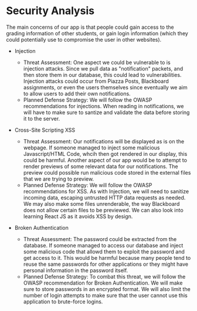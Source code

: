 # Security Analysis

The main concerns of our app is that people could gain access to the grading information
of other students, or gain login information (which they could potentially use to compromise the user
in other websites).

- Injection
    - Threat Assessment: One aspect we could be vulnerable to is injection attacks. Since we pull data as "notification" packets,
        and then store them in our database, this could lead to vulnerabilities.
        Injection attacks could occur from Piazza Posts, Blackboard assignments, or even the users
        themselves since eventually we aim to allow users to add their own notifications.
    - Planned Defense Strategy: We will follow the OWASP recommendations for injections.
        When reading in notifications, we will have to make sure to santize and validate the data
        before storing it to the server.

- Cross-Site Scripting XSS
    - Threat Assessment: Our notifications will be displayed as is on the webpage. If someone managed to inject
        some malicious Javascript/HTML Code, whcih then got rendered in our display, this could be harmful. 
        Another aspect of our app would be to attempt to render previews of some relevant data for our notifications.
        The preview could possible run malicious code stored in the external files that we are trying to preview.
    - Planned Defense Strategy: We will follow the OWASP recommendations for XSS.
        As with Injection, we will need to sanitize incoming data, escaping untrusted HTTP data requests as needed.
        We may also make some files unrenderable, the way Blackboard does not allow certain files to be previewed.
        We can also look into learning React JS as it avoids XSS by design.

- Broken Authentication
    - Threat Assessment: The password could be extracted from the database. If someone managed to access our database 
        and inject some malicious code that allowd them to exploit the password and get access to it. 
        This would be harmful because many people tend to reuse the same passwords for other applications 
        or they might have personal information in the password itself.
    - Planned Defense Strategy: To combat this threat, we will follow the OWASP recommendation 
        for Broken Authentication. We will make sure to store passwords in an encrypted format.
        We will also limit the number of login attempts to make sure that the user cannot use this application to brute-force logins.

